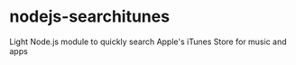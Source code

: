 nodejs-searchitunes
===================

Light Node.js module to quickly search Apple's iTunes Store for music and apps